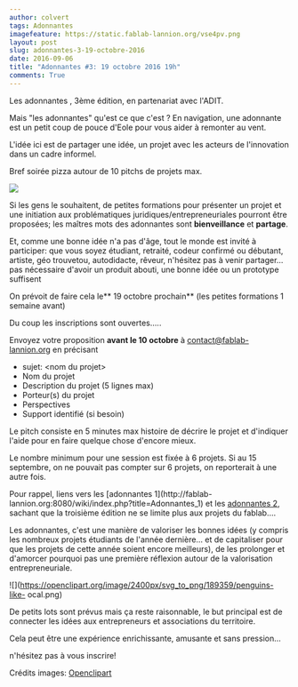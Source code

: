 ```yaml
---
author: colvert
tags: Adonnantes
imagefeature: https://static.fablab-lannion.org/vse4pv.png
layout: post
slug: adonnantes-3-19-octobre-2016
date: 2016-09-06
title: "Adonnantes #3: 19 octobre 2016 19h"
comments: True
---
```

Les adonnantes , 3ème édition, en partenariat avec l'ADIT.

Mais "les adonnantes" qu'est ce que c'est ? En navigation, une adonnante est
un petit coup de pouce d'Eole pour vous aider à remonter au vent.

L'idée ici est de partager une idée, un projet avec les acteurs de
l'innovation dans un cadre informel.

Bref soirée pizza autour de 10 pitchs de projets max.

![](https://openclipart.org/image/2400px/svg_to_png/96523/comic-idea.png)

Si les gens le souhaitent, de petites formations pour présenter un projet et
une initiation aux problématiques juridiques/entrepreneuriales pourront être
proposées; les maîtres mots des adonnantes sont **bienveillance** et
**partage**.

Et, comme une bonne idée n'a pas d'âge, tout le monde est invité à participer:
que vous soyez étudiant, retraité, codeur confirmé ou débutant, artiste, géo
trouvetou, autodidacte, rêveur, n'hésitez pas à venir partager…pas nécessaire
d'avoir un produit abouti, une bonne idée ou un prototype suffisent

On prévoit de faire cela le** 19 octobre prochain** (les petites formations 1
semaine avant)

Du coup les inscriptions sont ouvertes…..

Envoyez votre proposition **avant le 10 octobre** à contact@fablab-lannion.org
en précisant

  * sujet: &lt;nom du projet&gt;
  * Nom du projet
  * Description du projet (5 lignes max)
  * Porteur(s) du projet
  * Perspectives
  * Support identifié (si besoin)

Le pitch consiste en 5 minutes max histoire de décrire le projet et d'indiquer
l'aide pour en faire quelque chose d'encore mieux.

Le nombre minimum pour une session est fixée à 6 projets. Si au 15 septembre,
on ne pouvait pas compter sur 6 projets, on reporterait à une autre fois.

Pour rappel, liens vers les [adonnantes 1](http://fablab-
lannion.org:8080/wiki/index.php?title=Adonnantes_1) et les [adonnantes
2](http://fablab-lannion.org:8080/wiki/index.php?title=Adonnantes_2), sachant
que la troisième édition ne se limite plus aux projets du fablab….

Les adonnantes, c'est une manière de valoriser les bonnes idées (y compris les
nombreux projets étudiants de l'année dernière… et de capitaliser pour que les
projets de cette année soient encore meilleurs), de les prolonger et d'amorcer
pourquoi pas une première réflexion autour de la valorisation
entrepreneuriale.

![](https://openclipart.org/image/2400px/svg_to_png/189359/penguins-like-
ocal.png)

De petits lots sont prévus mais ça reste raisonnable, le but principal est de
connecter les idées aux entrepreneurs et associations du territoire.

Cela peut être une expérience enrichissante, amusante et sans pression…

n'hésitez pas à vous inscrire!

Crédits images: [Openclipart](https://openclipart.org/)


